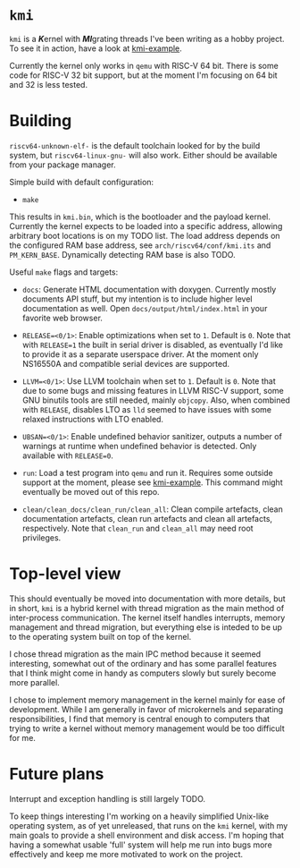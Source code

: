 # `kmi`

`kmi` is a ***K***ernel with ***MI***grating threads I've been writing as a hobby project.
To see it in action, have a look at [kmi-example](https://github.com/Kimplul/kmi-example).

Currently the kernel only works in `qemu` with RISC-V 64 bit. There is some code for
RISC-V 32 bit support, but at the moment I'm focusing on 64 bit and 32 is less tested.

# Building

`riscv64-unknown-elf-` is the default toolchain looked for by the build system, but
`riscv64-linux-gnu-` will also work. Either should be available from your package manager.

Simple build with default configuration:
+ `make`

This results in `kmi.bin`, which is the bootloader and the payload kernel.
Currently the kernel expects to be loaded into a specific address, allowing arbitrary boot
locations is on my TODO list. The load address depends on the configured RAM base address,
see `arch/riscv64/conf/kmi.its` and `PM_KERN_BASE`. Dynamically detecting RAM base is also TODO.

Useful `make` flags and targets:

+ `docs`: Generate HTML documentation with doxygen. Currently mostly documents API stuff,
but my intention is to include higher level documentation as well.
Open `docs/output/html/index.html` in your favorite web browser.

+ `RELEASE=<0/1>`: Enable optimizations when set to `1`. Default is `0`.
Note that with `RELEASE=1` the built in serial driver is disabled, as eventually
I'd like to provide it as a separate userspace driver. At the moment only NS16550A and
compatible serial devices are supported.

+ `LLVM=<0/1>`: Use LLVM toolchain when set to `1`. Default is `0`.
Note that due to some bugs and missing features in LLVM RISC-V support, some GNU
binutils tools are still needed, mainly `objcopy`. Also, when combined with `RELEASE`,
disables LTO as `lld` seemed to have issues with some relaxed instructions with LTO enabled.

+ `UBSAN=<0/1>`: Enable undefined behavior sanitizer, outputs a number of warnings at runtime when
undefined behavior is detected. Only available with `RELEASE=0`.

+ `run`: Load a test program into `qemu` and run it. Requires some outside support at the moment,
please see [kmi-example](https://github.com/Kimplul/kmi-example). This command might eventually be moved
out of this repo.

+ `clean/clean_docs/clean_run/clean_all`: Clean compile artefacts, clean documentation artefacts,
clean run artefacts and clean all artefacts, respectively. Note that `clean_run` and `clean_all` may
need root privileges.

# Top-level view

This should eventually be moved into documentation with more details, but in short, `kmi` is a hybrid
kernel with thread migration as the main method of inter-process communication. The kernel itself
handles interrupts, memory management and thread migration, but everything else is inteded to be
up to the operating system built on top of the kernel.

I chose thread migration as the main IPC method because it seemed interesting, somewhat out of the
ordinary and has some parallel features that I think might come in handy as computers slowly but surely
become more parallel.

I chose to implement memory management in the kernel mainly for ease of development. While I am
generally in favor of microkernels and separating responsibilities, I find that memory is central
enough to computers that trying to write a kernel without memory management would be too difficult
for me.

# Future plans

Interrupt and exception handling is still largely TODO.

To keep things interesting I'm working on a heavily simplified Unix-like operating system,
as of yet unreleased, that runs on the `kmi` kernel, with my main goals to provide a shell environment
and disk access. I'm hoping that having a somewhat usable 'full' system will help me run into bugs more
effectively and keep me more motivated to work on the project.
